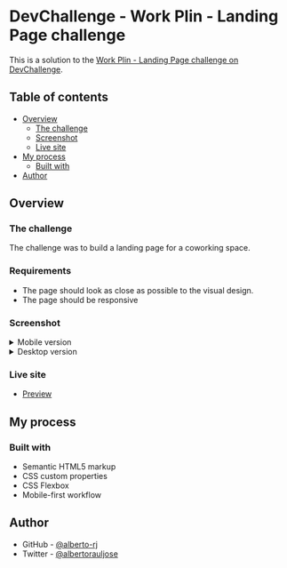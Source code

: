 # DevChallenge - Work Plin - Landing Page challenge

This is a solution to the [Work Plin - Landing Page challenge on DevChallenge](https://devchallenge-v2.vercel.app/details/f8f60f82-ef9d-44e8-895e-5fe73c3c33c7).

## Table of contents

- [Overview](#overview)
  - [The challenge](#the-challenge)
  - [Screenshot](#screenshot)
  - [Live site](#links)
- [My process](#my-process)
  - [Built with](#built-with)
- [Author](#author)

## Overview

### The challenge

The challenge was to build a landing page for a coworking space.

### Requirements

- The page should look as close as possible to the visual design.
- The page should be responsive

### Screenshot

<details>
  <summary>Mobile version</summary>
  <img alt="Mobile version screenshot" src="./screenshot/screenshot-mobile.png">
</details>

<details>
  <summary>Desktop version</summary>
  <img alt="Desktop version screenshot" src="./screenshot/screenshot-desktop.png">
</details>

### Live site

- [Preview](https://alberto-rj.github.io/work-plin/)

## My process

### Built with

- Semantic HTML5 markup
- CSS custom properties
- CSS Flexbox
- Mobile-first workflow

## Author

- GitHub - [@alberto-rj](https://www.github.com/alberto-rj)
- Twitter - [@albertorauljose](https://www.twitter.com/albertorauljose)

